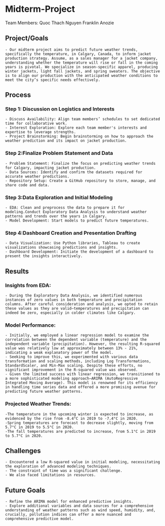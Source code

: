# Midterm-Project
Team Members: 
	Quoc Thach Nguyen
	Franklin Anozie

## Project/Goals
	- Our midterm project aims to predict future weather trends, specifically the temperature, in Calgary, Canada, to inform jacket production strategy. Assume, as a sales manager for a jacket company, understanding whether the temperature will rise or fall in the coming years is pivotal. We specialize in season-specific apparel, producing winter jackets, light fall jackets, and spring sweaters. The objective is to align our production with the anticipated weather conditions to meet the city’s specific needs effectively.

## Process

### Step 1: Discussion on Logistics and Interests
	- Discuss Availability: Align team members’ schedules to set dedicated time for collaborative work.
	- Interest Exploration: Explore each team member's interests and expertise to leverage strengths.
	- Project Brainstorming: Begin brainstorming on how to approach the weather prediction and its impact on jacket production.

### Step 2:Finalize Problem Statement and Data
	- Problem Statement: Finalize the focus on predicting weather trends for Calgary, impacting jacket production.
	- Data Sources: Identify and confirm the datasets required for accurate weather predictions.
	- Repository Setup: Create a GitHub repository to store, manage, and share code and data.

### Step 3:Data Exploration and Initial Modeling
	- EDA: Clean and preprocess the data to prepare it for modeling.Conduct Exploratory Data Analysis to understand weather patterns and trends over the years in Calgary.
	- Model Development: Start models to predict future temperatures.

### Step 4:Dashboard Creation and Presentation Drafting
	- Data Visualization: Use Python libraries, Tableau to create visualizations showcasing predictions and insights.
	- Dashboard Development: Initiate the development of a dashboard to present the insights interactively.

## Results

### Insights from EDA:
	- During the Exploratory Data Analysis, we identified numerous instances of zero values in both temperature and precipitation columns. After careful consideration and analysis, we opted to retain these values as they are valid—temperatures and precipitation can indeed be zero, especially in colder climates like Calgary.

### Model Performance:
	- Initially, we employed a linear regression model to examine the correlation between the dependent variable (temperature) and the independent variable (precipitation). However, the resulting R-squared value was relatively low at approximately between 13% - 21%, indicating a weak explanatory power of the model.
	- Seeking to improve this, we experimented with various data transformation and scaling methods, including Log Transformations, StandardScaler, and Min-Max scaling. Despite these efforts, no significant improvement in the R-squared value was observed.
	- Given the limited success with linear regression, we transitioned to a more sophisticated modeling approach—ARIMA (AutoRegressive Integrated Moving Average). This model is renowned for its efficiency in handling time series data and offered a more promising avenue for predicting future weather patterns.

### Projected Weather Trends:
	-The temperature in the upcoming winter is expected to increase, as evidenced by the rise from -8.4°C in 2019 to -7.4°C in 2020.
	-Spring temperatures are forecast to decrease slightly, moving from 5.7°C in 2019 to 5.5°C in 2020.
	-The fall temperatures are predicted to increase, from 5.1°C in 2019 to 5.7°C in 2020.
    
## Challenges 
	- Encountered a low R-squared value in initial modeling, necessitating the exploration of advanced modeling techniques.
	- The constraint of time was a significant challenge.
	- We also faced limitations in resources.
	
## Future Goals
	- Refine the ARIMA model for enhanced predictive insights.
	- Explore additional variables and data sources for a comprehensive understanding of weather patterns such as wind speed, humidity, and, crucially, pollution indices can offer a more nuanced and comprehensive predictive model.
	